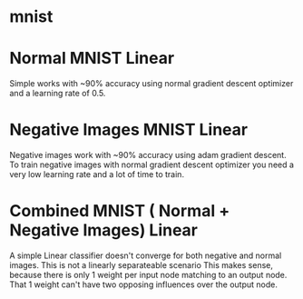 # mnist

# Normal MNIST Linear
Simple  works with ~90% accuracy using normal gradient descent optimizer and a learning rate of 0.5.

# Negative Images MNIST Linear
Negative images work with ~90% accuracy using adam gradient descent.
To train negative images with normal gradient descent optimizer you need a very low learning rate and a lot of time to train.

# Combined MNIST ( Normal + Negative Images) Linear
A simple Linear classifier doesn't converge for both negative and normal images.
This is not a linearly separateable scenario
This makes sense, because there is only 1 weight per input node matching to an output node.
That 1 weight can't have two opposing influences over the output node.
